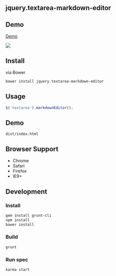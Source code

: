 ## jquery.textarea-markdown-editor

## Demo

[Demo](http://hai3.net/textarea-markdown-editor/)

![](http://hai3.net/textarea-markdown-editor/markdown-editor-demo.gif)

## Install

via Bower

```bash
bower install jquery.textarea-markdown-editor
```

## Usage

```js
$('textarea').markdownEditor();
```

## Demo

```
dist/index.html
```

## Browser Support

* Chrome
* Safari
* Firefox
* IE9+

## Development

### Install

```bash
gem install grunt-cli
npm install
bower install
```

### Build

```bash
grunt
```

### Run spec

```bash
karma start
```
